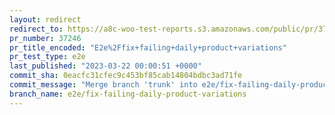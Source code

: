 ```yaml
---
layout: redirect
redirect_to: https://a8c-woo-test-reports.s3.amazonaws.com/public/pr/37246/e2e/index.html
pr_number: 37246
pr_title_encoded: "E2e%2Ffix+failing+daily+product+variations"
pr_test_type: e2e
last_published: "2023-03-22 00:00:51 +0000"
commit_sha: 0eacfc31cfec9c453bf85cab14804bdbc3ad71fe
commit_message: "Merge branch 'trunk' into e2e/fix-failing-daily-product-variations"
branch_name: e2e/fix-failing-daily-product-variations
---
```

